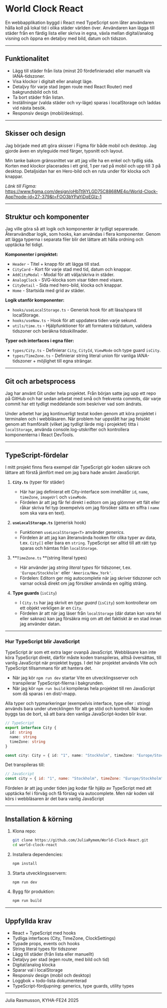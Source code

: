 # World Clock React

En webbapplikation byggd i React med TypeScript som låter användaren hålla koll på lokal tid i olika städer världen över.
Användaren kan lägga till städer från en färdig lista eller skriva in egna, växla mellan digital/analog visning och öppna en detaljvy med bild, datum och tidszon.

---

## Funktionalitet

- Lägg till städer från lista (minst 20 fördefinierade) eller manuellt via IANA-tidszoner.
- Visa klockor i digitalt eller analogt läge.
- Detaljvy för varje stad (egen route med React Router) med bakgrundsbild och tid.
- Ta bort städer från listan.
- Inställningar (valda städer och vy-läge) sparas i localStorage och laddas vid nästa besök.
- Responsiv design (mobil/desktop).

---

## Skisser och design

Jag började med att göra skisser i Figma för både mobil och desktop. Jag gjorde även en styleguide med färger, typsnitt och layout.

Min tanke bakom gränssnittet var att jag ville ha en enkel och tydlig sida. Korten med klockor placerades i ett grid, 1 per rad på mobil och upp till 3 på desktop. Detaljsidan har en Hero-bild och en ruta under för klocka och knappar.

*Länk till Figma:* https://www.figma.com/design/oHbTt9iYLGD75C8868ME4o/World-Clock-App?node-id=27-379&t=FOO3bYPaYiDqEGlz-1

---

## Struktur och komponenter

Jag ville göra så att logik och komponenter är tydligt separerade. Återanvändbar logik, som hooks, kan användas i flera komponenter. Genom att lägga typerna i separata filer blir det lättare att hålla ordning och upptäcka fel tidigt.

**Komponenter i projektet:**

- `Header` - Titel + knapp för att lägga till stad.
- `CityCard` - Kort för varje stad med tid, datum och knappar.
- `AddCityModal` - Modal för att välja/skriva in städer.
- `AnalogClock` - SVG-klocka som visar tiden med visare.
- `CityDetail` - Sida med hero-bild, klocka och knappar.
- `Home` - Startsida med grid av städer.

**Logik utanför komponenter:**

- `hooks/useLocalStorage.ts` - Generisk hook för att läsa/spara till localStorage.
- `hooks/useNow.ts` - Hook för att uppdatera tiden varje sekund.
- `utils/time.ts` - Hjälpfunktioner för att formatera tid/datum, validera tidszoner och beräkna tidsskillnader.

**Typer och interfaces i egna filer:**

- `types/City.ts` - Definierar `City`, `CityId`, `ViewMode` och type guard `isCity`.
- `types/TimeZone.ts` - Definierar string literal union för vanliga IANA-tidszoner + möjlighet till egna strängar.

---

## Git och arbetsprocess

Jag har använt Git under hela projektet. Från början satte jag upp ett repo på GitHub och har sedan arbetat med små och frekventa commits, där varje commit har ett tydligt meddelande som beskriver vad som ändrats.

Under arbetet har jag kontinuerligt testat koden genom att köra projektet i terminalen och i webbläsaren. När problem har uppstått har jag felsökt genom att framförallt (vilket jag tydligt lärde mig i projektet) titta i `localStorage`, använda console.log-utskrifter och kontrollera komponenterna i React DevTools.

---

## TypeScript-fördelar

I mitt projekt finns flera exempel där TypeScript gör koden säkrare och lättare att förstå jämfört med om jag bara hade använt JavaScript.

1. **`City.ts`** (typer för städer)

   - Här har jag definierat ett City-interface som innehåller `id`, `name`, `timeZone`, `imageUrl` och `viewMode`.
   - Fördelen är att jag får fel direkt i editorn om jag glömmer ett fält eller råkar skriva fel typ (exempelvis om jag försöker sätta en siffra i `name` som ska vara en text).
2. **`useLocalStorage.ts`** (generisk hook)

   - Funktionen `useLocalStorage<T>` använder *generics.*
   - Fördelen är att jag kan återanvända hooken för olika typer av data, t.ex. `City[]` eller bara en `string`. TypeScript ser alltid till att rätt typ sparas och hämtas från `localStorage`.
3. **`TimeZone.ts` **(string literal types)

   - Här använder jag *string literal types* för tidszoner, t.ex. `'Europe/Stockholm'` eller `'America/New_York'`.
   - Fördelen: Editorn ger mig autocomplete när jag skriver tidszoner och varnar också direkt om jag försöker använda en ogiltig sträng.
4. **Type guards** (`isCity`)

   - I `City.ts` har jag skrivit en *type guard* (`isCity`) som kontrollerar om ett objekt verkligen är en `City`.
   - Fördelen är att när jag läser från `localStorage` (där datan kan vara fel eller saknas) kan jag försäkra mig om att det faktiskt är en stad innan jag använder datan.

---

### Hur TypeScript blir JavaScript

TypeScript är som ett extra lager ovanpå JavaScript. Webbläsare kan inte köra TypeScript direkt, därför måste koden transpileras, alltså översättas, till vanlig JavaScript när projektet byggs.
I det här projektet används Vite och TypeScript tillsammans för att hantera det.

- När jag kör `npm run dev` startar Vite en utvecklingsserver och transpilerar TypeScript-filerna i bakgrunden.
- När jag kör `npm run build` kompileras hela projektet till ren JavaScript som då sparas i en dist/-mapp.

Alla typer och typmarkeringar (exempelvis interface, type eller : string) används bara under utvecklingen för att ge stöd och kontroll. När koden byggs tas de bort, så att bara den vanliga JavaScript-koden blir kvar.

```ts
// TypeScript
export interface City {
  id: string
  name: string
  timeZone: string
}

const city: City = { id: "1", name: "Stockholm", timeZone: "Europe/Stockholm" }
```

Det transpileras till:

```js
// JavaScript
const city = { id: "1", name: "Stockholm", timeZone: "Europe/Stockholm" };
```

Fördelen är att jag under tiden jag kodar får hjälp av TypeScript med att upptäcka fel i förväg och få förslag via autocomplete. Men när koden väl körs i webbläsaren är det bara vanlig JavaScript

---

## Installation & körning

1. Klona repo:

   ```bash
   git clone https://github.com/JuliaRymem/World-Clock-React.git
   cd world-clock-react
   ```
2. Installera dependencies:

   ```bash
   npm install
   ```
3. Starta utvecklingsservern:

   ```bash
   npm run dev
   ```
4. Bygg för produktion:

   ```bash
   npm run build
   ```

---

## Uppfyllda krav

* React + TypeScript med hooks
* Tydliga interfaces (City, TimeZone, ClockSettings)
* Typade props, events och hooks
* String literal types för tidszoner
* Lägg till städer (från lista eller manuellt)
* Detaljvy per stad (egen route, med bild och tid)
* Digital/analog klocka
* Sparar val i localStorage
* Responsiv design (mobil och desktop)
* Loggbok + todo-lista dokumenterad
* TypeScript-fördjupning: generics, type guards, utility types

---

Julia Rasmusson, KYHA-FE24 2025
